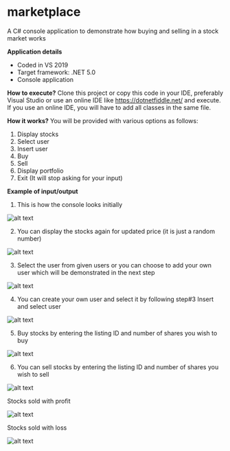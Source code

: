 # marketplace

A C# console application to demonstrate how buying and selling in a stock market works

**Application details**
* Coded in VS 2019
* Target framework: .NET 5.0
* Console application

**How to execute?**
Clone this project or copy this code in your IDE, preferably Visual Studio or use an online IDE like https://dotnetfiddle.net/ and execute.
If you use an online IDE, you will have to add all classes in the same file.

**How it works?**
You will be provided with various options as follows:
1. Display stocks
2. Select user
3. Insert user
4. Buy
5. Sell
6. Display portfolio
7. Exit (It will stop asking for your input)

**Example of input/output**
1. This is how the console looks initially

![alt text](/screenshots/TheInception.png)

2. You can display the stocks again for updated price (it is just a random number)

![alt text](/screenshots/DisplayStocks.png)

3. Select the user from given users or you can choose to add your own user which will be demonstrated in the next step

![alt text](/screenshots/SelectUser.png)

4. You can create your own user and select it by following step#3
Insert and select user

![alt text](/screenshots/InsertAndSelectUser.png)

5. Buy stocks by entering the listing ID and number of shares you wish to buy

![alt text](/screenshots/BuyStocks.png)

6. You can sell stocks by entering the listing ID and number of shares you wish to sell

![alt text](/screenshots/SellStocks.png)

Stocks sold with profit

![alt text](/screenshots/SoldStocksWithProfit.png)

Stocks sold with loss

![alt text](/screenshots/SoldStocksWithLoss.png)

